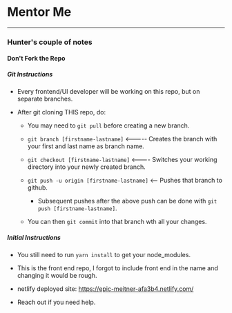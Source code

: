 # Mentor Me 
___

### Hunter's couple of notes
#### Don't **Fork** the Repo
##### Git Instructions
- Every frontend/UI developer will be working on this repo, but on separate branches.

- After git cloning THIS repo, do:
   
   - You may need to `git pull` before creating a new branch.
   
  - `git branch [firstname-lastname]` <-----  Creates the branch with your first and last name as branch name. 
     
  - `git checkout [firstname-lastname]` <---- Switches your working directory into your newly created branch.
  
  - `git push -u origin [firstname-lastname]` <-- Pushes that branch to github.

      - Subsequent pushes after the above push can be done with `git push [firstname-lastname]`.
   
   - You can then `git commit` into that branch wth all your changes.

##### Initial Instructions
- You still need to run `yarn install` to get your node_modules.

- This is the front end repo, I forgot to include front end in the name and changing it would be rough. 

- netlify deployed site: https://epic-meitner-afa3b4.netlify.com/

- Reach out if you need help.

